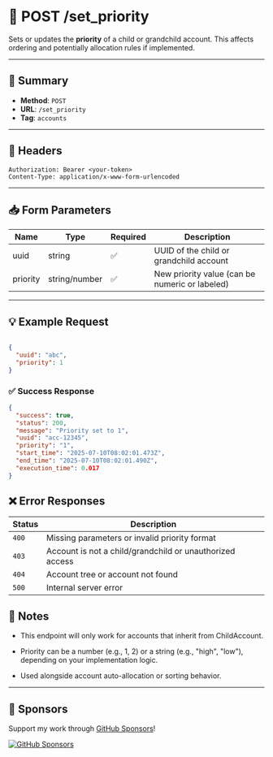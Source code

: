 # 🔧 POST /set_priority

Sets or updates the **priority** of a child or grandchild account. This affects ordering and potentially allocation rules if implemented.

---

## 📌 Summary

- **Method**: `POST`
- **URL**: `/set_priority`
- **Tag**: `accounts`

---

## 🔐 Headers

```
Authorization: Bearer <your-token>
Content-Type: application/x-www-form-urlencoded
```

---

## 📥 Form Parameters

| Name     | Type   | Required | Description                                   |
|----------|--------|----------|-----------------------------------------------|
| uuid     | string | ✅       | UUID of the child or grandchild account       |
| priority | string/number | ✅ | New priority value (can be numeric or labeled) |

---

## 💡 Example Request

```json

{
  "uuid": "abc",
  "priority": 1
}


```
### ✅ Success Response

``` json
{
  "success": true,
  "status": 200,
  "message": "Priority set to 1",
  "uuid": "acc-12345",
  "priority": "1",
  "start_time": "2025-07-10T08:02:01.473Z",
  "end_time": "2025-07-10T08:02:01.490Z",
  "execution_time": 0.017
}
```
## ❌ Error Responses
| Status | Description                                              |
| ------ | -------------------------------------------------------- |
| `400`  | Missing parameters or invalid priority format            |
| `403`  | Account is not a child/grandchild or unauthorized access |
| `404`  | Account tree or account not found                        |
| `500`  | Internal server error   
                                 
## 🧠 Notes
- This endpoint will only work for accounts that inherit from ChildAccount.

- Priority can be a number (e.g., 1, 2) or a string (e.g., "high", "low"), depending on your implementation logic.

- Used alongside account auto-allocation or sorting behavior.

---
## 💖 Sponsors

Support my work through [GitHub Sponsors](https://github.com/sponsors/statisticsguru1)!

[![GitHub Sponsors](https://img.shields.io/github/sponsors/statisticsguru1?style=flat-square)](https://github.com/sponsors/statisticsguru1)
